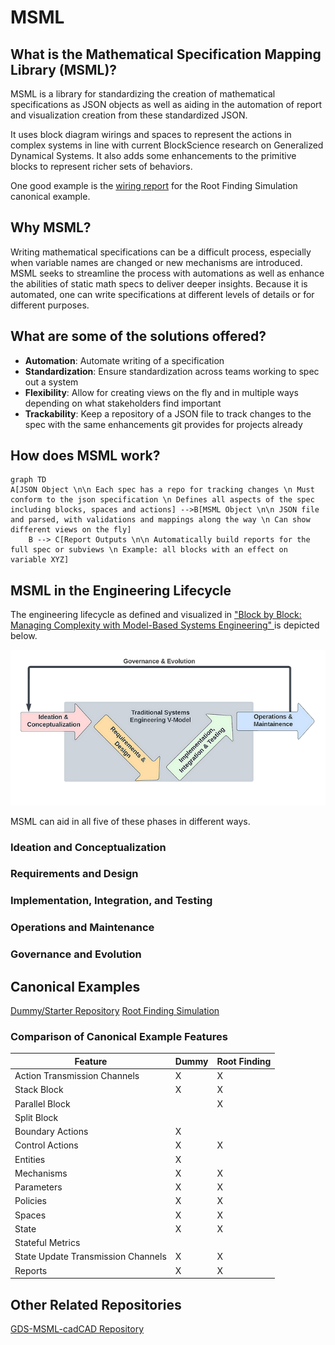 # MSML

## What is the Mathematical Specification Mapping Library (MSML)?

MSML is a library for standardizing the creation of mathematical specifications as JSON objects as well as aiding in the automation of report and visualization creation from these standardized JSON. 

It uses block diagram wirings and spaces to represent the actions in complex systems in line with current BlockScience research on Generalized Dynamical Systems. It also adds some enhancements to the primitive blocks to represent richer sets of behaviors.

One good example is the [wiring report](https://github.com/SeanMcOwen/Root-Finding-Simulation/blob/main/MSML/reports/Simulation%20Block.md) for the Root Finding Simulation canonical example.

## Why MSML?

Writing mathematical specifications can be a difficult process, especially when variable names are changed or new mechanisms are introduced. MSML seeks to streamline the process with automations as well as enhance the abilities of static math specs to deliver deeper insights. Because it is automated, one can write specifications at different levels of details or for different purposes.


## What are some of the solutions offered?

- **Automation**: Automate writing of a specification
- **Standardization**: Ensure standardization across teams working to spec out a system
- **Flexibility**: Allow for creating views on the fly and in multiple ways depending on what stakeholders find important
- **Trackability**: Keep a repository of a JSON file to track changes to the spec with the same enhancements git provides for projects already

## How does MSML work?


```mermaid
graph TD
A[JSON Object \n\n Each spec has a repo for tracking changes \n Must conform to the json specification \n Defines all aspects of the spec including blocks, spaces and actions] -->B[MSML Object \n\n JSON file and parsed, with validations and mappings along the way \n Can show different views on the fly]
    B --> C[Report Outputs \n\n Automatically build reports for the full spec or subviews \n Example: all blocks with an effect on variable XYZ]

```

## MSML in the Engineering Lifecycle

The engineering lifecycle as defined and visualized in ["Block by Block: Managing Complexity with Model-Based Systems Engineering"
](https://blog.block.science/block-by-block-managing-complexity-with-model-based-systems-engineering/) is depicted below.

![Systems Engineering Diagram](SystemsEngineering.png)

MSML can aid in all five of these phases in different ways.

### Ideation and Conceptualization

### Requirements and Design

### Implementation, Integration, and Testing

### Operations and Maintenance

### Governance and Evolution


## Canonical Examples

[Dummy/Starter Repository](https://github.com/BlockScience/MSML/tree/main/examples/StarterRepo)
[Root Finding Simulation](https://github.com/SeanMcOwen/Root-Finding-Simulation)

### Comparison of Canonical Example Features

| Feature | Dummy | Root Finding |
| --- | --- | --- |
| Action Transmission Channels | X | X |
| Stack Block | X | X |
| Parallel Block |  | X |
| Split Block |  |  |
| Boundary Actions | X |  |
| Control Actions | X | X |
| Entities | X |  |
| Mechanisms | X | X |
| Parameters | X | X |
| Policies | X | X |
| Spaces | X | X |
| State | X | X |
| Stateful Metrics |  |  |
| State Update Transmission Channels | X | X |
| Reports | X | X |

##  Other Related Repositories

[GDS-MSML-cadCAD Repository](https://github.com/BlockScience/GDS-MSML-cadCAD)